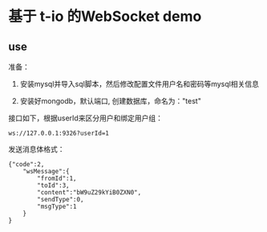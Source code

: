 # 基于 t-io 的WebSocket demo

## use

准备：

  1. 安装mysql并导入sql脚本，然后修改配置文件用户名和密码等mysql相关信息
  
  2. 安装好mongodb，默认端口, 创建数据库，命名为："test"


接口如下，根据userId来区分用户和绑定用户组：

    ws://127.0.0.1:9326?userId=1

发送消息体格式：

    {"code":2,
        "wsMessage":{
            "fromId":1,
            "toId":3,
            "content":"bW9uZ29kYiB0ZXN0",
            "sendType":0,
            "msgType":1	
        }
    }

